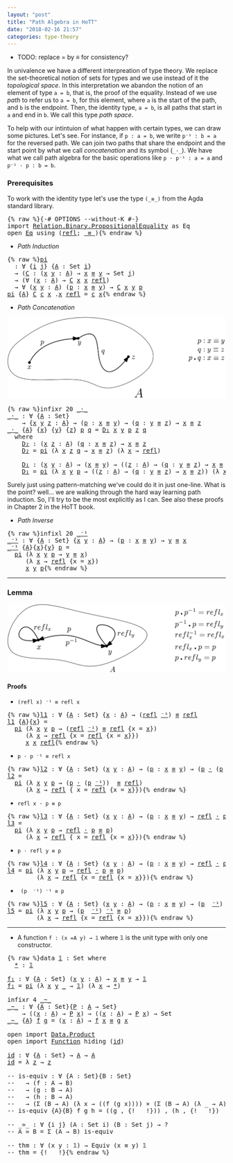 ```yaml
---
layout: "post"
title: "Path Algebra in HoTT"
date: "2018-02-16 21:57"
categories: type-theory
---
```


+ TODO: replace = by ≡ for consistency?

In univalence we have a different interpreation of type theory. We replace the
set-theoretical notion of sets for types and we use instead of it the
*topological space*. In this interpretation we abandon the notion of an element
of type `a = b`, that is, the proof of the equality. Instead of we use *path* to
refer us to `a = b`, for this element, where `a` is the start of the path, and
`b` is the endpoint. Then, the identity type, `a = b`, is all paths that start
in `a` and end in `b`. We call this type *path space*.

To help with our intintuion of what happen with certain types, we can draw some
pictures. Let's see.  For instance, if `p : a = b`, we write `p⁻¹ : b = a` for
the reversed path. We can join two paths that share the endpoint and the start
point by what we call _concatenation_ and its symbol (`_·_`). We have what we
call path algebra for the basic operations like `p · p⁻¹ : a = a` and
`p⁻¹ · p : b = b`.

### Prerequisites

To work with the identity type let's use the type `(_≡_)` from
the Agda standard library. 

<pre class="Agda">{% raw %}<a id="1199" class="Symbol">{-#</a> <a id="1203" class="Keyword">OPTIONS</a> <a id="1211" class="Option">--without-K</a> <a id="1223" class="Symbol">#-}</a>
<a id="1227" class="Keyword">import</a> <a id="1234" href="https://agda.github.io/agda-stdlib/Relation.Binary.PropositionalEquality.html" class="Module">Relation.Binary.PropositionalEquality</a> <a id="1272" class="Symbol">as</a> <a id="1275" class="Module">Eq</a>
<a id="1278" class="Keyword">open</a> <a id="1283" href="https://agda.github.io/agda-stdlib/Relation.Binary.PropositionalEquality.html" class="Module">Eq</a> <a id="1286" class="Keyword">using</a> <a id="1292" class="Symbol">(</a><a id="1293" href="https://agda.github.io/agda-stdlib/Agda.Builtin.Equality.html#_%E2%89%A1_.refl" class="InductiveConstructor">refl</a><a id="1297" class="Symbol">;</a> <a id="1299" href="https://agda.github.io/agda-stdlib/Agda.Builtin.Equality.html#_%E2%89%A1_" class="Datatype Operator">_≡_</a><a id="1302" class="Symbol">)</a>{% endraw %}</pre>

+ *Path Induction*

<pre class="Agda">{% raw %}<a id="pi" href="{% endraw %}{% link _posts/2018-02-16-path-algebra-in-HoTT.md %}{% raw %}#pi" class="Function">pi</a>
  <a id="1354" class="Symbol">:</a> <a id="1356" class="Symbol">∀</a> <a id="1358" class="Symbol">{</a><a id="1359" href="{% endraw %}{% link _posts/2018-02-16-path-algebra-in-HoTT.md %}{% raw %}#1359" class="Bound">i</a> <a id="1361" href="{% endraw %}{% link _posts/2018-02-16-path-algebra-in-HoTT.md %}{% raw %}#1361" class="Bound">j</a><a id="1362" class="Symbol">}</a> <a id="1364" class="Symbol">{</a><a id="1365" href="{% endraw %}{% link _posts/2018-02-16-path-algebra-in-HoTT.md %}{% raw %}#1365" class="Bound">A</a> <a id="1367" class="Symbol">:</a> <a id="1369" class="PrimitiveType">Set</a> <a id="1373" href="{% endraw %}{% link _posts/2018-02-16-path-algebra-in-HoTT.md %}{% raw %}#1359" class="Bound">i</a><a id="1374" class="Symbol">}</a>
  <a id="1378" class="Symbol">→</a> <a id="1380" class="Symbol">(</a><a id="1381" href="{% endraw %}{% link _posts/2018-02-16-path-algebra-in-HoTT.md %}{% raw %}#1381" class="Bound">C</a> <a id="1383" class="Symbol">:</a> <a id="1385" class="Symbol">(</a><a id="1386" href="{% endraw %}{% link _posts/2018-02-16-path-algebra-in-HoTT.md %}{% raw %}#1386" class="Bound">x</a> <a id="1388" href="{% endraw %}{% link _posts/2018-02-16-path-algebra-in-HoTT.md %}{% raw %}#1388" class="Bound">y</a> <a id="1390" class="Symbol">:</a> <a id="1392" href="{% endraw %}{% link _posts/2018-02-16-path-algebra-in-HoTT.md %}{% raw %}#1365" class="Bound">A</a><a id="1393" class="Symbol">)</a> <a id="1395" class="Symbol">→</a> <a id="1397" href="{% endraw %}{% link _posts/2018-02-16-path-algebra-in-HoTT.md %}{% raw %}#1386" class="Bound">x</a> <a id="1399" href="https://agda.github.io/agda-stdlib/Agda.Builtin.Equality.html#_%E2%89%A1_" class="Datatype Operator">≡</a> <a id="1401" href="{% endraw %}{% link _posts/2018-02-16-path-algebra-in-HoTT.md %}{% raw %}#1388" class="Bound">y</a> <a id="1403" class="Symbol">→</a> <a id="1405" class="PrimitiveType">Set</a> <a id="1409" href="{% endraw %}{% link _posts/2018-02-16-path-algebra-in-HoTT.md %}{% raw %}#1361" class="Bound">j</a><a id="1410" class="Symbol">)</a>
  <a id="1414" class="Symbol">→</a> <a id="1416" class="Symbol">(∀</a> <a id="1419" class="Symbol">(</a><a id="1420" href="{% endraw %}{% link _posts/2018-02-16-path-algebra-in-HoTT.md %}{% raw %}#1420" class="Bound">x</a> <a id="1422" class="Symbol">:</a> <a id="1424" href="{% endraw %}{% link _posts/2018-02-16-path-algebra-in-HoTT.md %}{% raw %}#1365" class="Bound">A</a><a id="1425" class="Symbol">)</a> <a id="1427" class="Symbol">→</a> <a id="1429" href="{% endraw %}{% link _posts/2018-02-16-path-algebra-in-HoTT.md %}{% raw %}#1381" class="Bound">C</a> <a id="1431" href="{% endraw %}{% link _posts/2018-02-16-path-algebra-in-HoTT.md %}{% raw %}#1420" class="Bound">x</a> <a id="1433" href="{% endraw %}{% link _posts/2018-02-16-path-algebra-in-HoTT.md %}{% raw %}#1420" class="Bound">x</a> <a id="1435" href="https://agda.github.io/agda-stdlib/Agda.Builtin.Equality.html#_%E2%89%A1_.refl" class="InductiveConstructor">refl</a><a id="1439" class="Symbol">)</a>
  <a id="1443" class="Symbol">→</a> <a id="1445" class="Symbol">∀</a> <a id="1447" class="Symbol">(</a><a id="1448" href="{% endraw %}{% link _posts/2018-02-16-path-algebra-in-HoTT.md %}{% raw %}#1448" class="Bound">x</a> <a id="1450" href="{% endraw %}{% link _posts/2018-02-16-path-algebra-in-HoTT.md %}{% raw %}#1450" class="Bound">y</a> <a id="1452" class="Symbol">:</a> <a id="1454" href="{% endraw %}{% link _posts/2018-02-16-path-algebra-in-HoTT.md %}{% raw %}#1365" class="Bound">A</a><a id="1455" class="Symbol">)</a> <a id="1457" class="Symbol">(</a><a id="1458" href="{% endraw %}{% link _posts/2018-02-16-path-algebra-in-HoTT.md %}{% raw %}#1458" class="Bound">p</a> <a id="1460" class="Symbol">:</a> <a id="1462" href="{% endraw %}{% link _posts/2018-02-16-path-algebra-in-HoTT.md %}{% raw %}#1448" class="Bound">x</a> <a id="1464" href="https://agda.github.io/agda-stdlib/Agda.Builtin.Equality.html#_%E2%89%A1_" class="Datatype Operator">≡</a> <a id="1466" href="{% endraw %}{% link _posts/2018-02-16-path-algebra-in-HoTT.md %}{% raw %}#1450" class="Bound">y</a><a id="1467" class="Symbol">)</a> <a id="1469" class="Symbol">→</a> <a id="1471" href="{% endraw %}{% link _posts/2018-02-16-path-algebra-in-HoTT.md %}{% raw %}#1381" class="Bound">C</a> <a id="1473" href="{% endraw %}{% link _posts/2018-02-16-path-algebra-in-HoTT.md %}{% raw %}#1448" class="Bound">x</a> <a id="1475" href="{% endraw %}{% link _posts/2018-02-16-path-algebra-in-HoTT.md %}{% raw %}#1450" class="Bound">y</a> <a id="1477" href="{% endraw %}{% link _posts/2018-02-16-path-algebra-in-HoTT.md %}{% raw %}#1458" class="Bound">p</a>
<a id="1479" href="{% endraw %}{% link _posts/2018-02-16-path-algebra-in-HoTT.md %}{% raw %}#pi" class="Function">pi</a> <a id="1482" class="Symbol">{</a><a id="1483" href="{% endraw %}{% link _posts/2018-02-16-path-algebra-in-HoTT.md %}{% raw %}#1483" class="Bound">A</a><a id="1484" class="Symbol">}</a> <a id="1486" href="{% endraw %}{% link _posts/2018-02-16-path-algebra-in-HoTT.md %}{% raw %}#1486" class="Bound">C</a> <a id="1488" href="{% endraw %}{% link _posts/2018-02-16-path-algebra-in-HoTT.md %}{% raw %}#1488" class="Bound">c</a> <a id="1490" href="{% endraw %}{% link _posts/2018-02-16-path-algebra-in-HoTT.md %}{% raw %}#1490" class="Bound">x</a> <a id="1492" class="DottedPattern Symbol">.</a><a id="1493" href="{% endraw %}{% link _posts/2018-02-16-path-algebra-in-HoTT.md %}{% raw %}#1490" class="DottedPattern Bound">x</a> <a id="1495" href="https://agda.github.io/agda-stdlib/Agda.Builtin.Equality.html#_%E2%89%A1_.refl" class="InductiveConstructor">refl</a> <a id="1500" class="Symbol">=</a> <a id="1502" href="{% endraw %}{% link _posts/2018-02-16-path-algebra-in-HoTT.md %}{% raw %}#1488" class="Bound">c</a> <a id="1504" href="{% endraw %}{% link _posts/2018-02-16-path-algebra-in-HoTT.md %}{% raw %}#1490" class="Bound">x</a>{% endraw %}</pre>

+ *Path Concatenation*

![path](/assets/images/trans.png)

<pre class="Agda">{% raw %}<a id="1590" class="Keyword">infixr</a> <a id="1597" class="Number">20</a> <a id="1600" href="{% endraw %}{% link _posts/2018-02-16-path-algebra-in-HoTT.md %}{% raw %}#_%C2%B7_" class="Function Operator">_·_</a>
<a id="_·_" href="{% endraw %}{% link _posts/2018-02-16-path-algebra-in-HoTT.md %}{% raw %}#_%C2%B7_" class="Function Operator">_·_</a> <a id="1608" class="Symbol">:</a> <a id="1610" class="Symbol">∀</a> <a id="1612" class="Symbol">{</a><a id="1613" href="{% endraw %}{% link _posts/2018-02-16-path-algebra-in-HoTT.md %}{% raw %}#1613" class="Bound">A</a> <a id="1615" class="Symbol">:</a> <a id="1617" class="PrimitiveType">Set</a><a id="1620" class="Symbol">}</a>
    <a id="1626" class="Symbol">→</a> <a id="1628" class="Symbol">{</a><a id="1629" href="{% endraw %}{% link _posts/2018-02-16-path-algebra-in-HoTT.md %}{% raw %}#1629" class="Bound">x</a> <a id="1631" href="{% endraw %}{% link _posts/2018-02-16-path-algebra-in-HoTT.md %}{% raw %}#1631" class="Bound">y</a> <a id="1633" href="{% endraw %}{% link _posts/2018-02-16-path-algebra-in-HoTT.md %}{% raw %}#1633" class="Bound">z</a> <a id="1635" class="Symbol">:</a> <a id="1637" href="{% endraw %}{% link _posts/2018-02-16-path-algebra-in-HoTT.md %}{% raw %}#1613" class="Bound">A</a><a id="1638" class="Symbol">}</a> <a id="1640" class="Symbol">→</a> <a id="1642" class="Symbol">(</a><a id="1643" href="{% endraw %}{% link _posts/2018-02-16-path-algebra-in-HoTT.md %}{% raw %}#1643" class="Bound">p</a> <a id="1645" class="Symbol">:</a> <a id="1647" href="{% endraw %}{% link _posts/2018-02-16-path-algebra-in-HoTT.md %}{% raw %}#1629" class="Bound">x</a> <a id="1649" href="https://agda.github.io/agda-stdlib/Agda.Builtin.Equality.html#_%E2%89%A1_" class="Datatype Operator">≡</a> <a id="1651" href="{% endraw %}{% link _posts/2018-02-16-path-algebra-in-HoTT.md %}{% raw %}#1631" class="Bound">y</a><a id="1652" class="Symbol">)</a> <a id="1654" class="Symbol">→</a> <a id="1656" class="Symbol">(</a><a id="1657" href="{% endraw %}{% link _posts/2018-02-16-path-algebra-in-HoTT.md %}{% raw %}#1657" class="Bound">q</a> <a id="1659" class="Symbol">:</a> <a id="1661" href="{% endraw %}{% link _posts/2018-02-16-path-algebra-in-HoTT.md %}{% raw %}#1631" class="Bound">y</a> <a id="1663" href="https://agda.github.io/agda-stdlib/Agda.Builtin.Equality.html#_%E2%89%A1_" class="Datatype Operator">≡</a> <a id="1665" href="{% endraw %}{% link _posts/2018-02-16-path-algebra-in-HoTT.md %}{% raw %}#1633" class="Bound">z</a><a id="1666" class="Symbol">)</a> <a id="1668" class="Symbol">→</a> <a id="1670" href="{% endraw %}{% link _posts/2018-02-16-path-algebra-in-HoTT.md %}{% raw %}#1629" class="Bound">x</a> <a id="1672" href="https://agda.github.io/agda-stdlib/Agda.Builtin.Equality.html#_%E2%89%A1_" class="Datatype Operator">≡</a> <a id="1674" href="{% endraw %}{% link _posts/2018-02-16-path-algebra-in-HoTT.md %}{% raw %}#1633" class="Bound">z</a>
<a id="1676" href="{% endraw %}{% link _posts/2018-02-16-path-algebra-in-HoTT.md %}{% raw %}#_%C2%B7_" class="Function Operator">_·_</a> <a id="1680" class="Symbol">{</a><a id="1681" href="{% endraw %}{% link _posts/2018-02-16-path-algebra-in-HoTT.md %}{% raw %}#1681" class="Bound">A</a><a id="1682" class="Symbol">}</a> <a id="1684" class="Symbol">{</a><a id="1685" href="{% endraw %}{% link _posts/2018-02-16-path-algebra-in-HoTT.md %}{% raw %}#1685" class="Bound">x</a><a id="1686" class="Symbol">}</a> <a id="1688" class="Symbol">{</a><a id="1689" href="{% endraw %}{% link _posts/2018-02-16-path-algebra-in-HoTT.md %}{% raw %}#1689" class="Bound">y</a><a id="1690" class="Symbol">}</a> <a id="1692" class="Symbol">{</a><a id="1693" href="{% endraw %}{% link _posts/2018-02-16-path-algebra-in-HoTT.md %}{% raw %}#1693" class="Bound">z</a><a id="1694" class="Symbol">}</a> <a id="1696" href="{% endraw %}{% link _posts/2018-02-16-path-algebra-in-HoTT.md %}{% raw %}#1696" class="Bound">p</a> <a id="1698" href="{% endraw %}{% link _posts/2018-02-16-path-algebra-in-HoTT.md %}{% raw %}#1698" class="Bound">q</a> <a id="1700" class="Symbol">=</a> <a id="1702" href="{% endraw %}{% link _posts/2018-02-16-path-algebra-in-HoTT.md %}{% raw %}#1810" class="Function">D₁</a> <a id="1705" href="{% endraw %}{% link _posts/2018-02-16-path-algebra-in-HoTT.md %}{% raw %}#1685" class="Bound">x</a> <a id="1707" href="{% endraw %}{% link _posts/2018-02-16-path-algebra-in-HoTT.md %}{% raw %}#1689" class="Bound">y</a> <a id="1709" href="{% endraw %}{% link _posts/2018-02-16-path-algebra-in-HoTT.md %}{% raw %}#1696" class="Bound">p</a> <a id="1711" href="{% endraw %}{% link _posts/2018-02-16-path-algebra-in-HoTT.md %}{% raw %}#1693" class="Bound">z</a> <a id="1713" href="{% endraw %}{% link _posts/2018-02-16-path-algebra-in-HoTT.md %}{% raw %}#1698" class="Bound">q</a>
  <a id="1717" class="Keyword">where</a>
    <a id="1727" href="{% endraw %}{% link _posts/2018-02-16-path-algebra-in-HoTT.md %}{% raw %}#1727" class="Function">D₂</a> <a id="1730" class="Symbol">:</a> <a id="1732" class="Symbol">(</a><a id="1733" href="{% endraw %}{% link _posts/2018-02-16-path-algebra-in-HoTT.md %}{% raw %}#1733" class="Bound">x</a> <a id="1735" href="{% endraw %}{% link _posts/2018-02-16-path-algebra-in-HoTT.md %}{% raw %}#1735" class="Bound">z</a> <a id="1737" class="Symbol">:</a> <a id="1739" href="{% endraw %}{% link _posts/2018-02-16-path-algebra-in-HoTT.md %}{% raw %}#1681" class="Bound">A</a><a id="1740" class="Symbol">)</a> <a id="1742" class="Symbol">(</a><a id="1743" href="{% endraw %}{% link _posts/2018-02-16-path-algebra-in-HoTT.md %}{% raw %}#1743" class="Bound">q</a> <a id="1745" class="Symbol">:</a> <a id="1747" href="{% endraw %}{% link _posts/2018-02-16-path-algebra-in-HoTT.md %}{% raw %}#1733" class="Bound">x</a> <a id="1749" href="https://agda.github.io/agda-stdlib/Agda.Builtin.Equality.html#_%E2%89%A1_" class="Datatype Operator">≡</a> <a id="1751" href="{% endraw %}{% link _posts/2018-02-16-path-algebra-in-HoTT.md %}{% raw %}#1735" class="Bound">z</a><a id="1752" class="Symbol">)</a> <a id="1754" class="Symbol">→</a> <a id="1756" href="{% endraw %}{% link _posts/2018-02-16-path-algebra-in-HoTT.md %}{% raw %}#1733" class="Bound">x</a> <a id="1758" href="https://agda.github.io/agda-stdlib/Agda.Builtin.Equality.html#_%E2%89%A1_" class="Datatype Operator">≡</a> <a id="1760" href="{% endraw %}{% link _posts/2018-02-16-path-algebra-in-HoTT.md %}{% raw %}#1735" class="Bound">z</a>
    <a id="1766" href="{% endraw %}{% link _posts/2018-02-16-path-algebra-in-HoTT.md %}{% raw %}#1727" class="Function">D₂</a> <a id="1769" class="Symbol">=</a> <a id="1771" href="{% endraw %}{% link _posts/2018-02-16-path-algebra-in-HoTT.md %}{% raw %}#pi" class="Function">pi</a> <a id="1774" class="Symbol">(λ</a> <a id="1777" href="{% endraw %}{% link _posts/2018-02-16-path-algebra-in-HoTT.md %}{% raw %}#1777" class="Bound">x</a> <a id="1779" href="{% endraw %}{% link _posts/2018-02-16-path-algebra-in-HoTT.md %}{% raw %}#1779" class="Bound">z</a> <a id="1781" href="{% endraw %}{% link _posts/2018-02-16-path-algebra-in-HoTT.md %}{% raw %}#1781" class="Bound">q</a> <a id="1783" class="Symbol">→</a> <a id="1785" href="{% endraw %}{% link _posts/2018-02-16-path-algebra-in-HoTT.md %}{% raw %}#1777" class="Bound">x</a> <a id="1787" href="https://agda.github.io/agda-stdlib/Agda.Builtin.Equality.html#_%E2%89%A1_" class="Datatype Operator">≡</a> <a id="1789" href="{% endraw %}{% link _posts/2018-02-16-path-algebra-in-HoTT.md %}{% raw %}#1779" class="Bound">z</a><a id="1790" class="Symbol">)</a> <a id="1792" class="Symbol">(λ</a> <a id="1795" href="{% endraw %}{% link _posts/2018-02-16-path-algebra-in-HoTT.md %}{% raw %}#1795" class="Bound">x</a> <a id="1797" class="Symbol">→</a> <a id="1799" href="https://agda.github.io/agda-stdlib/Agda.Builtin.Equality.html#_%E2%89%A1_.refl" class="InductiveConstructor">refl</a><a id="1803" class="Symbol">)</a>

    <a id="1810" href="{% endraw %}{% link _posts/2018-02-16-path-algebra-in-HoTT.md %}{% raw %}#1810" class="Function">D₁</a> <a id="1813" class="Symbol">:</a> <a id="1815" class="Symbol">(</a><a id="1816" href="{% endraw %}{% link _posts/2018-02-16-path-algebra-in-HoTT.md %}{% raw %}#1816" class="Bound">x</a> <a id="1818" href="{% endraw %}{% link _posts/2018-02-16-path-algebra-in-HoTT.md %}{% raw %}#1818" class="Bound">y</a> <a id="1820" class="Symbol">:</a> <a id="1822" href="{% endraw %}{% link _posts/2018-02-16-path-algebra-in-HoTT.md %}{% raw %}#1681" class="Bound">A</a><a id="1823" class="Symbol">)</a> <a id="1825" class="Symbol">→</a> <a id="1827" class="Symbol">(</a><a id="1828" href="{% endraw %}{% link _posts/2018-02-16-path-algebra-in-HoTT.md %}{% raw %}#1816" class="Bound">x</a> <a id="1830" href="https://agda.github.io/agda-stdlib/Agda.Builtin.Equality.html#_%E2%89%A1_" class="Datatype Operator">≡</a> <a id="1832" href="{% endraw %}{% link _posts/2018-02-16-path-algebra-in-HoTT.md %}{% raw %}#1818" class="Bound">y</a><a id="1833" class="Symbol">)</a> <a id="1835" class="Symbol">→</a> <a id="1837" class="Symbol">((</a><a id="1839" href="{% endraw %}{% link _posts/2018-02-16-path-algebra-in-HoTT.md %}{% raw %}#1839" class="Bound">z</a> <a id="1841" class="Symbol">:</a> <a id="1843" href="{% endraw %}{% link _posts/2018-02-16-path-algebra-in-HoTT.md %}{% raw %}#1681" class="Bound">A</a><a id="1844" class="Symbol">)</a> <a id="1846" class="Symbol">→</a> <a id="1848" class="Symbol">(</a><a id="1849" href="{% endraw %}{% link _posts/2018-02-16-path-algebra-in-HoTT.md %}{% raw %}#1849" class="Bound">q</a> <a id="1851" class="Symbol">:</a> <a id="1853" href="{% endraw %}{% link _posts/2018-02-16-path-algebra-in-HoTT.md %}{% raw %}#1818" class="Bound">y</a> <a id="1855" href="https://agda.github.io/agda-stdlib/Agda.Builtin.Equality.html#_%E2%89%A1_" class="Datatype Operator">≡</a> <a id="1857" href="{% endraw %}{% link _posts/2018-02-16-path-algebra-in-HoTT.md %}{% raw %}#1839" class="Bound">z</a><a id="1858" class="Symbol">)</a> <a id="1860" class="Symbol">→</a> <a id="1862" href="{% endraw %}{% link _posts/2018-02-16-path-algebra-in-HoTT.md %}{% raw %}#1816" class="Bound">x</a> <a id="1864" href="https://agda.github.io/agda-stdlib/Agda.Builtin.Equality.html#_%E2%89%A1_" class="Datatype Operator">≡</a> <a id="1866" href="{% endraw %}{% link _posts/2018-02-16-path-algebra-in-HoTT.md %}{% raw %}#1839" class="Bound">z</a><a id="1867" class="Symbol">)</a>
    <a id="1873" href="{% endraw %}{% link _posts/2018-02-16-path-algebra-in-HoTT.md %}{% raw %}#1810" class="Function">D₁</a> <a id="1876" class="Symbol">=</a> <a id="1878" href="{% endraw %}{% link _posts/2018-02-16-path-algebra-in-HoTT.md %}{% raw %}#pi" class="Function">pi</a> <a id="1881" class="Symbol">(λ</a> <a id="1884" href="{% endraw %}{% link _posts/2018-02-16-path-algebra-in-HoTT.md %}{% raw %}#1884" class="Bound">x</a> <a id="1886" href="{% endraw %}{% link _posts/2018-02-16-path-algebra-in-HoTT.md %}{% raw %}#1886" class="Bound">y</a> <a id="1888" href="{% endraw %}{% link _posts/2018-02-16-path-algebra-in-HoTT.md %}{% raw %}#1888" class="Bound">p</a> <a id="1890" class="Symbol">→</a> <a id="1892" class="Symbol">((</a><a id="1894" href="{% endraw %}{% link _posts/2018-02-16-path-algebra-in-HoTT.md %}{% raw %}#1894" class="Bound">z</a> <a id="1896" class="Symbol">:</a> <a id="1898" href="{% endraw %}{% link _posts/2018-02-16-path-algebra-in-HoTT.md %}{% raw %}#1681" class="Bound">A</a><a id="1899" class="Symbol">)</a> <a id="1901" class="Symbol">→</a> <a id="1903" class="Symbol">(</a><a id="1904" href="{% endraw %}{% link _posts/2018-02-16-path-algebra-in-HoTT.md %}{% raw %}#1904" class="Bound">q</a> <a id="1906" class="Symbol">:</a> <a id="1908" href="{% endraw %}{% link _posts/2018-02-16-path-algebra-in-HoTT.md %}{% raw %}#1886" class="Bound">y</a> <a id="1910" href="https://agda.github.io/agda-stdlib/Agda.Builtin.Equality.html#_%E2%89%A1_" class="Datatype Operator">≡</a> <a id="1912" href="{% endraw %}{% link _posts/2018-02-16-path-algebra-in-HoTT.md %}{% raw %}#1894" class="Bound">z</a><a id="1913" class="Symbol">)</a> <a id="1915" class="Symbol">→</a> <a id="1917" href="{% endraw %}{% link _posts/2018-02-16-path-algebra-in-HoTT.md %}{% raw %}#1884" class="Bound">x</a> <a id="1919" href="https://agda.github.io/agda-stdlib/Agda.Builtin.Equality.html#_%E2%89%A1_" class="Datatype Operator">≡</a> <a id="1921" href="{% endraw %}{% link _posts/2018-02-16-path-algebra-in-HoTT.md %}{% raw %}#1894" class="Bound">z</a><a id="1922" class="Symbol">))</a> <a id="1925" class="Symbol">(λ</a> <a id="1928" href="{% endraw %}{% link _posts/2018-02-16-path-algebra-in-HoTT.md %}{% raw %}#1928" class="Bound">x</a> <a id="1930" class="Symbol">→</a> <a id="1932" href="{% endraw %}{% link _posts/2018-02-16-path-algebra-in-HoTT.md %}{% raw %}#1727" class="Function">D₂</a> <a id="1935" href="{% endraw %}{% link _posts/2018-02-16-path-algebra-in-HoTT.md %}{% raw %}#1928" class="Bound">x</a><a id="1936" class="Symbol">)</a>{% endraw %}</pre>

Surely just using pattern-matching we've could do it in just one-line. What is
the point? well... we are walking through the hard way learning path induction.
So, I'll try to be the most explicitly as I can. See also these proofs in
Chapter 2 in the HoTT book.

+ *Path Inverse*

<pre class="Agda">{% raw %}<a id="2243" class="Keyword">infixl</a> <a id="2250" class="Number">20</a> <a id="2253" href="{% endraw %}{% link _posts/2018-02-16-path-algebra-in-HoTT.md %}{% raw %}#_%E2%81%BB%C2%B9" class="Function Operator">_⁻¹</a>
<a id="_⁻¹" href="{% endraw %}{% link _posts/2018-02-16-path-algebra-in-HoTT.md %}{% raw %}#_%E2%81%BB%C2%B9" class="Function Operator">_⁻¹</a> <a id="2261" class="Symbol">:</a> <a id="2263" class="Symbol">∀</a> <a id="2265" class="Symbol">{</a><a id="2266" href="{% endraw %}{% link _posts/2018-02-16-path-algebra-in-HoTT.md %}{% raw %}#2266" class="Bound">A</a> <a id="2268" class="Symbol">:</a> <a id="2270" class="PrimitiveType">Set</a><a id="2273" class="Symbol">}</a> <a id="2275" class="Symbol">{</a><a id="2276" href="{% endraw %}{% link _posts/2018-02-16-path-algebra-in-HoTT.md %}{% raw %}#2276" class="Bound">x</a> <a id="2278" href="{% endraw %}{% link _posts/2018-02-16-path-algebra-in-HoTT.md %}{% raw %}#2278" class="Bound">y</a> <a id="2280" class="Symbol">:</a> <a id="2282" href="{% endraw %}{% link _posts/2018-02-16-path-algebra-in-HoTT.md %}{% raw %}#2266" class="Bound">A</a><a id="2283" class="Symbol">}</a> <a id="2285" class="Symbol">→</a> <a id="2287" class="Symbol">(</a><a id="2288" href="{% endraw %}{% link _posts/2018-02-16-path-algebra-in-HoTT.md %}{% raw %}#2288" class="Bound">p</a> <a id="2290" class="Symbol">:</a> <a id="2292" href="{% endraw %}{% link _posts/2018-02-16-path-algebra-in-HoTT.md %}{% raw %}#2276" class="Bound">x</a> <a id="2294" href="https://agda.github.io/agda-stdlib/Agda.Builtin.Equality.html#_%E2%89%A1_" class="Datatype Operator">≡</a> <a id="2296" href="{% endraw %}{% link _posts/2018-02-16-path-algebra-in-HoTT.md %}{% raw %}#2278" class="Bound">y</a><a id="2297" class="Symbol">)</a> <a id="2299" class="Symbol">→</a> <a id="2301" href="{% endraw %}{% link _posts/2018-02-16-path-algebra-in-HoTT.md %}{% raw %}#2278" class="Bound">y</a> <a id="2303" href="https://agda.github.io/agda-stdlib/Agda.Builtin.Equality.html#_%E2%89%A1_" class="Datatype Operator">≡</a> <a id="2305" href="{% endraw %}{% link _posts/2018-02-16-path-algebra-in-HoTT.md %}{% raw %}#2276" class="Bound">x</a>
<a id="2307" href="{% endraw %}{% link _posts/2018-02-16-path-algebra-in-HoTT.md %}{% raw %}#_%E2%81%BB%C2%B9" class="Function Operator">_⁻¹</a> <a id="2311" class="Symbol">{</a><a id="2312" href="{% endraw %}{% link _posts/2018-02-16-path-algebra-in-HoTT.md %}{% raw %}#2312" class="Bound">A</a><a id="2313" class="Symbol">}{</a><a id="2315" href="{% endraw %}{% link _posts/2018-02-16-path-algebra-in-HoTT.md %}{% raw %}#2315" class="Bound">x</a><a id="2316" class="Symbol">}{</a><a id="2318" href="{% endraw %}{% link _posts/2018-02-16-path-algebra-in-HoTT.md %}{% raw %}#2318" class="Bound">y</a><a id="2319" class="Symbol">}</a> <a id="2321" href="{% endraw %}{% link _posts/2018-02-16-path-algebra-in-HoTT.md %}{% raw %}#2321" class="Bound">p</a> <a id="2323" class="Symbol">=</a>
  <a id="2327" href="{% endraw %}{% link _posts/2018-02-16-path-algebra-in-HoTT.md %}{% raw %}#pi" class="Function">pi</a> <a id="2330" class="Symbol">(λ</a> <a id="2333" href="{% endraw %}{% link _posts/2018-02-16-path-algebra-in-HoTT.md %}{% raw %}#2333" class="Bound">x</a> <a id="2335" href="{% endraw %}{% link _posts/2018-02-16-path-algebra-in-HoTT.md %}{% raw %}#2335" class="Bound">y</a> <a id="2337" href="{% endraw %}{% link _posts/2018-02-16-path-algebra-in-HoTT.md %}{% raw %}#2337" class="Bound">p</a> <a id="2339" class="Symbol">→</a> <a id="2341" href="{% endraw %}{% link _posts/2018-02-16-path-algebra-in-HoTT.md %}{% raw %}#2335" class="Bound">y</a> <a id="2343" href="https://agda.github.io/agda-stdlib/Agda.Builtin.Equality.html#_%E2%89%A1_" class="Datatype Operator">≡</a> <a id="2345" href="{% endraw %}{% link _posts/2018-02-16-path-algebra-in-HoTT.md %}{% raw %}#2333" class="Bound">x</a><a id="2346" class="Symbol">)</a>
     <a id="2353" class="Symbol">(λ</a> <a id="2356" href="{% endraw %}{% link _posts/2018-02-16-path-algebra-in-HoTT.md %}{% raw %}#2356" class="Bound">x</a> <a id="2358" class="Symbol">→</a> <a id="2360" href="https://agda.github.io/agda-stdlib/Agda.Builtin.Equality.html#_%E2%89%A1_.refl" class="InductiveConstructor">refl</a> <a id="2365" class="Symbol">{</a><a id="2366" class="Argument">x</a> <a id="2368" class="Symbol">=</a> <a id="2370" href="{% endraw %}{% link _posts/2018-02-16-path-algebra-in-HoTT.md %}{% raw %}#2356" class="Bound">x</a><a id="2371" class="Symbol">})</a>
     <a id="2379" href="{% endraw %}{% link _posts/2018-02-16-path-algebra-in-HoTT.md %}{% raw %}#2315" class="Bound">x</a> <a id="2381" href="{% endraw %}{% link _posts/2018-02-16-path-algebra-in-HoTT.md %}{% raw %}#2318" class="Bound">y</a> <a id="2383" href="{% endraw %}{% link _posts/2018-02-16-path-algebra-in-HoTT.md %}{% raw %}#2321" class="Bound">p</a>{% endraw %}</pre>

-----------------------------------------------------------------------------

### Lemma

![path](/assets/images/path-algebra.png)

#### Proofs

+ `(refl x) ⁻¹ ≡ refl x`
<pre class="Agda">{% raw %}<a id="l1" href="{% endraw %}{% link _posts/2018-02-16-path-algebra-in-HoTT.md %}{% raw %}#l1" class="Function">l1</a> <a id="2583" class="Symbol">:</a> <a id="2585" class="Symbol">∀</a> <a id="2587" class="Symbol">{</a><a id="2588" href="{% endraw %}{% link _posts/2018-02-16-path-algebra-in-HoTT.md %}{% raw %}#2588" class="Bound">A</a> <a id="2590" class="Symbol">:</a> <a id="2592" class="PrimitiveType">Set</a><a id="2595" class="Symbol">}</a> <a id="2597" class="Symbol">{</a><a id="2598" href="{% endraw %}{% link _posts/2018-02-16-path-algebra-in-HoTT.md %}{% raw %}#2598" class="Bound">x</a> <a id="2600" class="Symbol">:</a> <a id="2602" href="{% endraw %}{% link _posts/2018-02-16-path-algebra-in-HoTT.md %}{% raw %}#2588" class="Bound">A</a><a id="2603" class="Symbol">}</a> <a id="2605" class="Symbol">→</a> <a id="2607" class="Symbol">(</a><a id="2608" href="https://agda.github.io/agda-stdlib/Agda.Builtin.Equality.html#_%E2%89%A1_.refl" class="InductiveConstructor">refl</a> <a id="2613" href="{% endraw %}{% link _posts/2018-02-16-path-algebra-in-HoTT.md %}{% raw %}#_%E2%81%BB%C2%B9" class="Function Operator">⁻¹</a><a id="2615" class="Symbol">)</a> <a id="2617" href="https://agda.github.io/agda-stdlib/Agda.Builtin.Equality.html#_%E2%89%A1_" class="Datatype Operator">≡</a> <a id="2619" href="https://agda.github.io/agda-stdlib/Agda.Builtin.Equality.html#_%E2%89%A1_.refl" class="InductiveConstructor">refl</a>
<a id="2624" href="{% endraw %}{% link _posts/2018-02-16-path-algebra-in-HoTT.md %}{% raw %}#l1" class="Function">l1</a> <a id="2627" class="Symbol">{</a><a id="2628" href="{% endraw %}{% link _posts/2018-02-16-path-algebra-in-HoTT.md %}{% raw %}#2628" class="Bound">A</a><a id="2629" class="Symbol">}{</a><a id="2631" href="{% endraw %}{% link _posts/2018-02-16-path-algebra-in-HoTT.md %}{% raw %}#2631" class="Bound">x</a><a id="2632" class="Symbol">}</a> <a id="2634" class="Symbol">=</a>
  <a id="2638" href="{% endraw %}{% link _posts/2018-02-16-path-algebra-in-HoTT.md %}{% raw %}#pi" class="Function">pi</a> <a id="2641" class="Symbol">(λ</a> <a id="2644" href="{% endraw %}{% link _posts/2018-02-16-path-algebra-in-HoTT.md %}{% raw %}#2644" class="Bound">x</a> <a id="2646" href="{% endraw %}{% link _posts/2018-02-16-path-algebra-in-HoTT.md %}{% raw %}#2646" class="Bound">y</a> <a id="2648" href="{% endraw %}{% link _posts/2018-02-16-path-algebra-in-HoTT.md %}{% raw %}#2648" class="Bound">p</a> <a id="2650" class="Symbol">→</a> <a id="2652" class="Symbol">(</a><a id="2653" href="https://agda.github.io/agda-stdlib/Agda.Builtin.Equality.html#_%E2%89%A1_.refl" class="InductiveConstructor">refl</a> <a id="2658" href="{% endraw %}{% link _posts/2018-02-16-path-algebra-in-HoTT.md %}{% raw %}#_%E2%81%BB%C2%B9" class="Function Operator">⁻¹</a><a id="2660" class="Symbol">)</a> <a id="2662" href="https://agda.github.io/agda-stdlib/Agda.Builtin.Equality.html#_%E2%89%A1_" class="Datatype Operator">≡</a> <a id="2664" href="https://agda.github.io/agda-stdlib/Agda.Builtin.Equality.html#_%E2%89%A1_.refl" class="InductiveConstructor">refl</a> <a id="2669" class="Symbol">{</a><a id="2670" class="Argument">x</a> <a id="2672" class="Symbol">=</a> <a id="2674" href="{% endraw %}{% link _posts/2018-02-16-path-algebra-in-HoTT.md %}{% raw %}#2644" class="Bound">x</a><a id="2675" class="Symbol">})</a>
     <a id="2683" class="Symbol">(λ</a> <a id="2686" href="{% endraw %}{% link _posts/2018-02-16-path-algebra-in-HoTT.md %}{% raw %}#2686" class="Bound">x</a> <a id="2688" class="Symbol">→</a> <a id="2690" href="https://agda.github.io/agda-stdlib/Agda.Builtin.Equality.html#_%E2%89%A1_.refl" class="InductiveConstructor">refl</a> <a id="2695" class="Symbol">{</a><a id="2696" class="Argument">x</a> <a id="2698" class="Symbol">=</a> <a id="2700" href="https://agda.github.io/agda-stdlib/Agda.Builtin.Equality.html#_%E2%89%A1_.refl" class="InductiveConstructor">refl</a> <a id="2705" class="Symbol">{</a><a id="2706" class="Argument">x</a> <a id="2708" class="Symbol">=</a> <a id="2710" href="{% endraw %}{% link _posts/2018-02-16-path-algebra-in-HoTT.md %}{% raw %}#2686" class="Bound">x</a><a id="2711" class="Symbol">}})</a>
     <a id="2720" href="{% endraw %}{% link _posts/2018-02-16-path-algebra-in-HoTT.md %}{% raw %}#2631" class="Bound">x</a> <a id="2722" href="{% endraw %}{% link _posts/2018-02-16-path-algebra-in-HoTT.md %}{% raw %}#2631" class="Bound">x</a> <a id="2724" href="https://agda.github.io/agda-stdlib/Agda.Builtin.Equality.html#_%E2%89%A1_.refl" class="InductiveConstructor">refl</a>{% endraw %}</pre>

+ `p · p ⁻¹ ≡ refl x`

<pre class="Agda">{% raw %}<a id="l2" href="{% endraw %}{% link _posts/2018-02-16-path-algebra-in-HoTT.md %}{% raw %}#l2" class="Function">l2</a> <a id="2780" class="Symbol">:</a> <a id="2782" class="Symbol">∀</a> <a id="2784" class="Symbol">{</a><a id="2785" href="{% endraw %}{% link _posts/2018-02-16-path-algebra-in-HoTT.md %}{% raw %}#2785" class="Bound">A</a> <a id="2787" class="Symbol">:</a> <a id="2789" class="PrimitiveType">Set</a><a id="2792" class="Symbol">}</a> <a id="2794" class="Symbol">(</a><a id="2795" href="{% endraw %}{% link _posts/2018-02-16-path-algebra-in-HoTT.md %}{% raw %}#2795" class="Bound">x</a> <a id="2797" href="{% endraw %}{% link _posts/2018-02-16-path-algebra-in-HoTT.md %}{% raw %}#2797" class="Bound">y</a> <a id="2799" class="Symbol">:</a> <a id="2801" href="{% endraw %}{% link _posts/2018-02-16-path-algebra-in-HoTT.md %}{% raw %}#2785" class="Bound">A</a><a id="2802" class="Symbol">)</a> <a id="2804" class="Symbol">→</a> <a id="2806" class="Symbol">(</a><a id="2807" href="{% endraw %}{% link _posts/2018-02-16-path-algebra-in-HoTT.md %}{% raw %}#2807" class="Bound">p</a> <a id="2809" class="Symbol">:</a> <a id="2811" href="{% endraw %}{% link _posts/2018-02-16-path-algebra-in-HoTT.md %}{% raw %}#2795" class="Bound">x</a> <a id="2813" href="https://agda.github.io/agda-stdlib/Agda.Builtin.Equality.html#_%E2%89%A1_" class="Datatype Operator">≡</a> <a id="2815" href="{% endraw %}{% link _posts/2018-02-16-path-algebra-in-HoTT.md %}{% raw %}#2797" class="Bound">y</a><a id="2816" class="Symbol">)</a> <a id="2818" class="Symbol">→</a> <a id="2820" class="Symbol">(</a><a id="2821" href="{% endraw %}{% link _posts/2018-02-16-path-algebra-in-HoTT.md %}{% raw %}#2807" class="Bound">p</a> <a id="2823" href="{% endraw %}{% link _posts/2018-02-16-path-algebra-in-HoTT.md %}{% raw %}#_%C2%B7_" class="Function Operator">·</a> <a id="2825" class="Symbol">(</a><a id="2826" href="{% endraw %}{% link _posts/2018-02-16-path-algebra-in-HoTT.md %}{% raw %}#2807" class="Bound">p</a> <a id="2828" href="{% endraw %}{% link _posts/2018-02-16-path-algebra-in-HoTT.md %}{% raw %}#_%E2%81%BB%C2%B9" class="Function Operator">⁻¹</a><a id="2830" class="Symbol">))</a>  <a id="2834" href="https://agda.github.io/agda-stdlib/Agda.Builtin.Equality.html#_%E2%89%A1_" class="Datatype Operator">≡</a> <a id="2836" href="https://agda.github.io/agda-stdlib/Agda.Builtin.Equality.html#_%E2%89%A1_.refl" class="InductiveConstructor">refl</a>
<a id="2841" href="{% endraw %}{% link _posts/2018-02-16-path-algebra-in-HoTT.md %}{% raw %}#l2" class="Function">l2</a> <a id="2844" class="Symbol">=</a>
  <a id="2848" href="{% endraw %}{% link _posts/2018-02-16-path-algebra-in-HoTT.md %}{% raw %}#pi" class="Function">pi</a> <a id="2851" class="Symbol">(λ</a> <a id="2854" href="{% endraw %}{% link _posts/2018-02-16-path-algebra-in-HoTT.md %}{% raw %}#2854" class="Bound">x</a> <a id="2856" href="{% endraw %}{% link _posts/2018-02-16-path-algebra-in-HoTT.md %}{% raw %}#2856" class="Bound">y</a> <a id="2858" href="{% endraw %}{% link _posts/2018-02-16-path-algebra-in-HoTT.md %}{% raw %}#2858" class="Bound">p</a> <a id="2860" class="Symbol">→</a> <a id="2862" class="Symbol">(</a><a id="2863" href="{% endraw %}{% link _posts/2018-02-16-path-algebra-in-HoTT.md %}{% raw %}#2858" class="Bound">p</a> <a id="2865" href="{% endraw %}{% link _posts/2018-02-16-path-algebra-in-HoTT.md %}{% raw %}#_%C2%B7_" class="Function Operator">·</a> <a id="2867" class="Symbol">(</a><a id="2868" href="{% endraw %}{% link _posts/2018-02-16-path-algebra-in-HoTT.md %}{% raw %}#2858" class="Bound">p</a> <a id="2870" href="{% endraw %}{% link _posts/2018-02-16-path-algebra-in-HoTT.md %}{% raw %}#_%E2%81%BB%C2%B9" class="Function Operator">⁻¹</a><a id="2872" class="Symbol">))</a>  <a id="2876" href="https://agda.github.io/agda-stdlib/Agda.Builtin.Equality.html#_%E2%89%A1_" class="Datatype Operator">≡</a> <a id="2878" href="https://agda.github.io/agda-stdlib/Agda.Builtin.Equality.html#_%E2%89%A1_.refl" class="InductiveConstructor">refl</a><a id="2882" class="Symbol">)</a>
     <a id="2889" class="Symbol">(λ</a> <a id="2892" href="{% endraw %}{% link _posts/2018-02-16-path-algebra-in-HoTT.md %}{% raw %}#2892" class="Bound">x</a> <a id="2894" class="Symbol">→</a> <a id="2896" href="https://agda.github.io/agda-stdlib/Agda.Builtin.Equality.html#_%E2%89%A1_.refl" class="InductiveConstructor">refl</a> <a id="2901" class="Symbol">{</a> <a id="2903" class="Argument">x</a> <a id="2905" class="Symbol">=</a> <a id="2907" href="https://agda.github.io/agda-stdlib/Agda.Builtin.Equality.html#_%E2%89%A1_.refl" class="InductiveConstructor">refl</a> <a id="2912" class="Symbol">{</a><a id="2913" class="Argument">x</a> <a id="2915" class="Symbol">=</a> <a id="2917" href="{% endraw %}{% link _posts/2018-02-16-path-algebra-in-HoTT.md %}{% raw %}#2892" class="Bound">x</a><a id="2918" class="Symbol">}})</a>{% endraw %}</pre>

+ `refl x · p ≡ p`

<pre class="Agda">{% raw %}<a id="l3" href="{% endraw %}{% link _posts/2018-02-16-path-algebra-in-HoTT.md %}{% raw %}#l3" class="Function">l3</a> <a id="2970" class="Symbol">:</a> <a id="2972" class="Symbol">∀</a> <a id="2974" class="Symbol">{</a><a id="2975" href="{% endraw %}{% link _posts/2018-02-16-path-algebra-in-HoTT.md %}{% raw %}#2975" class="Bound">A</a> <a id="2977" class="Symbol">:</a> <a id="2979" class="PrimitiveType">Set</a><a id="2982" class="Symbol">}</a> <a id="2984" class="Symbol">(</a><a id="2985" href="{% endraw %}{% link _posts/2018-02-16-path-algebra-in-HoTT.md %}{% raw %}#2985" class="Bound">x</a> <a id="2987" href="{% endraw %}{% link _posts/2018-02-16-path-algebra-in-HoTT.md %}{% raw %}#2987" class="Bound">y</a> <a id="2989" class="Symbol">:</a> <a id="2991" href="{% endraw %}{% link _posts/2018-02-16-path-algebra-in-HoTT.md %}{% raw %}#2975" class="Bound">A</a><a id="2992" class="Symbol">)</a> <a id="2994" class="Symbol">→</a> <a id="2996" class="Symbol">(</a><a id="2997" href="{% endraw %}{% link _posts/2018-02-16-path-algebra-in-HoTT.md %}{% raw %}#2997" class="Bound">p</a> <a id="2999" class="Symbol">:</a> <a id="3001" href="{% endraw %}{% link _posts/2018-02-16-path-algebra-in-HoTT.md %}{% raw %}#2985" class="Bound">x</a> <a id="3003" href="https://agda.github.io/agda-stdlib/Agda.Builtin.Equality.html#_%E2%89%A1_" class="Datatype Operator">≡</a> <a id="3005" href="{% endraw %}{% link _posts/2018-02-16-path-algebra-in-HoTT.md %}{% raw %}#2987" class="Bound">y</a><a id="3006" class="Symbol">)</a> <a id="3008" class="Symbol">→</a> <a id="3010" href="https://agda.github.io/agda-stdlib/Agda.Builtin.Equality.html#_%E2%89%A1_.refl" class="InductiveConstructor">refl</a> <a id="3015" href="{% endraw %}{% link _posts/2018-02-16-path-algebra-in-HoTT.md %}{% raw %}#_%C2%B7_" class="Function Operator">·</a> <a id="3017" href="{% endraw %}{% link _posts/2018-02-16-path-algebra-in-HoTT.md %}{% raw %}#2997" class="Bound">p</a> <a id="3019" href="https://agda.github.io/agda-stdlib/Agda.Builtin.Equality.html#_%E2%89%A1_" class="Datatype Operator">≡</a> <a id="3021" href="{% endraw %}{% link _posts/2018-02-16-path-algebra-in-HoTT.md %}{% raw %}#2997" class="Bound">p</a>
<a id="3023" href="{% endraw %}{% link _posts/2018-02-16-path-algebra-in-HoTT.md %}{% raw %}#l3" class="Function">l3</a> <a id="3026" class="Symbol">=</a>
  <a id="3030" href="{% endraw %}{% link _posts/2018-02-16-path-algebra-in-HoTT.md %}{% raw %}#pi" class="Function">pi</a> <a id="3033" class="Symbol">(λ</a> <a id="3036" href="{% endraw %}{% link _posts/2018-02-16-path-algebra-in-HoTT.md %}{% raw %}#3036" class="Bound">x</a> <a id="3038" href="{% endraw %}{% link _posts/2018-02-16-path-algebra-in-HoTT.md %}{% raw %}#3038" class="Bound">y</a> <a id="3040" href="{% endraw %}{% link _posts/2018-02-16-path-algebra-in-HoTT.md %}{% raw %}#3040" class="Bound">p</a> <a id="3042" class="Symbol">→</a> <a id="3044" href="https://agda.github.io/agda-stdlib/Agda.Builtin.Equality.html#_%E2%89%A1_.refl" class="InductiveConstructor">refl</a> <a id="3049" href="{% endraw %}{% link _posts/2018-02-16-path-algebra-in-HoTT.md %}{% raw %}#_%C2%B7_" class="Function Operator">·</a> <a id="3051" href="{% endraw %}{% link _posts/2018-02-16-path-algebra-in-HoTT.md %}{% raw %}#3040" class="Bound">p</a> <a id="3053" href="https://agda.github.io/agda-stdlib/Agda.Builtin.Equality.html#_%E2%89%A1_" class="Datatype Operator">≡</a> <a id="3055" href="{% endraw %}{% link _posts/2018-02-16-path-algebra-in-HoTT.md %}{% raw %}#3040" class="Bound">p</a><a id="3056" class="Symbol">)</a>
     <a id="3063" class="Symbol">(λ</a> <a id="3066" href="{% endraw %}{% link _posts/2018-02-16-path-algebra-in-HoTT.md %}{% raw %}#3066" class="Bound">x</a> <a id="3068" class="Symbol">→</a> <a id="3070" href="https://agda.github.io/agda-stdlib/Agda.Builtin.Equality.html#_%E2%89%A1_.refl" class="InductiveConstructor">refl</a> <a id="3075" class="Symbol">{</a> <a id="3077" class="Argument">x</a> <a id="3079" class="Symbol">=</a> <a id="3081" href="https://agda.github.io/agda-stdlib/Agda.Builtin.Equality.html#_%E2%89%A1_.refl" class="InductiveConstructor">refl</a> <a id="3086" class="Symbol">{</a><a id="3087" class="Argument">x</a> <a id="3089" class="Symbol">=</a> <a id="3091" href="{% endraw %}{% link _posts/2018-02-16-path-algebra-in-HoTT.md %}{% raw %}#3066" class="Bound">x</a><a id="3092" class="Symbol">}})</a>{% endraw %}</pre>

+ `p · refl y ≡ p`

<pre class="Agda">{% raw %}<a id="l4" href="{% endraw %}{% link _posts/2018-02-16-path-algebra-in-HoTT.md %}{% raw %}#l4" class="Function">l4</a> <a id="3144" class="Symbol">:</a> <a id="3146" class="Symbol">∀</a> <a id="3148" class="Symbol">{</a><a id="3149" href="{% endraw %}{% link _posts/2018-02-16-path-algebra-in-HoTT.md %}{% raw %}#3149" class="Bound">A</a> <a id="3151" class="Symbol">:</a> <a id="3153" class="PrimitiveType">Set</a><a id="3156" class="Symbol">}</a> <a id="3158" class="Symbol">(</a><a id="3159" href="{% endraw %}{% link _posts/2018-02-16-path-algebra-in-HoTT.md %}{% raw %}#3159" class="Bound">x</a> <a id="3161" href="{% endraw %}{% link _posts/2018-02-16-path-algebra-in-HoTT.md %}{% raw %}#3161" class="Bound">y</a> <a id="3163" class="Symbol">:</a> <a id="3165" href="{% endraw %}{% link _posts/2018-02-16-path-algebra-in-HoTT.md %}{% raw %}#3149" class="Bound">A</a><a id="3166" class="Symbol">)</a> <a id="3168" class="Symbol">→</a> <a id="3170" class="Symbol">(</a><a id="3171" href="{% endraw %}{% link _posts/2018-02-16-path-algebra-in-HoTT.md %}{% raw %}#3171" class="Bound">p</a> <a id="3173" class="Symbol">:</a> <a id="3175" href="{% endraw %}{% link _posts/2018-02-16-path-algebra-in-HoTT.md %}{% raw %}#3159" class="Bound">x</a> <a id="3177" href="https://agda.github.io/agda-stdlib/Agda.Builtin.Equality.html#_%E2%89%A1_" class="Datatype Operator">≡</a> <a id="3179" href="{% endraw %}{% link _posts/2018-02-16-path-algebra-in-HoTT.md %}{% raw %}#3161" class="Bound">y</a><a id="3180" class="Symbol">)</a> <a id="3182" class="Symbol">→</a> <a id="3184" href="https://agda.github.io/agda-stdlib/Agda.Builtin.Equality.html#_%E2%89%A1_.refl" class="InductiveConstructor">refl</a> <a id="3189" href="{% endraw %}{% link _posts/2018-02-16-path-algebra-in-HoTT.md %}{% raw %}#_%C2%B7_" class="Function Operator">·</a> <a id="3191" href="{% endraw %}{% link _posts/2018-02-16-path-algebra-in-HoTT.md %}{% raw %}#3171" class="Bound">p</a> <a id="3193" href="https://agda.github.io/agda-stdlib/Agda.Builtin.Equality.html#_%E2%89%A1_" class="Datatype Operator">≡</a> <a id="3195" href="{% endraw %}{% link _posts/2018-02-16-path-algebra-in-HoTT.md %}{% raw %}#3171" class="Bound">p</a>
<a id="3197" href="{% endraw %}{% link _posts/2018-02-16-path-algebra-in-HoTT.md %}{% raw %}#l4" class="Function">l4</a> <a id="3200" class="Symbol">=</a> <a id="3202" href="{% endraw %}{% link _posts/2018-02-16-path-algebra-in-HoTT.md %}{% raw %}#pi" class="Function">pi</a> <a id="3205" class="Symbol">(λ</a> <a id="3208" href="{% endraw %}{% link _posts/2018-02-16-path-algebra-in-HoTT.md %}{% raw %}#3208" class="Bound">x</a> <a id="3210" href="{% endraw %}{% link _posts/2018-02-16-path-algebra-in-HoTT.md %}{% raw %}#3210" class="Bound">y</a> <a id="3212" href="{% endraw %}{% link _posts/2018-02-16-path-algebra-in-HoTT.md %}{% raw %}#3212" class="Bound">p</a> <a id="3214" class="Symbol">→</a> <a id="3216" href="https://agda.github.io/agda-stdlib/Agda.Builtin.Equality.html#_%E2%89%A1_.refl" class="InductiveConstructor">refl</a> <a id="3221" href="{% endraw %}{% link _posts/2018-02-16-path-algebra-in-HoTT.md %}{% raw %}#_%C2%B7_" class="Function Operator">·</a> <a id="3223" href="{% endraw %}{% link _posts/2018-02-16-path-algebra-in-HoTT.md %}{% raw %}#3212" class="Bound">p</a> <a id="3225" href="https://agda.github.io/agda-stdlib/Agda.Builtin.Equality.html#_%E2%89%A1_" class="Datatype Operator">≡</a> <a id="3227" href="{% endraw %}{% link _posts/2018-02-16-path-algebra-in-HoTT.md %}{% raw %}#3212" class="Bound">p</a><a id="3228" class="Symbol">)</a>
        <a id="3238" class="Symbol">(λ</a> <a id="3241" href="{% endraw %}{% link _posts/2018-02-16-path-algebra-in-HoTT.md %}{% raw %}#3241" class="Bound">x</a> <a id="3243" class="Symbol">→</a> <a id="3245" href="https://agda.github.io/agda-stdlib/Agda.Builtin.Equality.html#_%E2%89%A1_.refl" class="InductiveConstructor">refl</a> <a id="3250" class="Symbol">{</a><a id="3251" class="Argument">x</a> <a id="3253" class="Symbol">=</a> <a id="3255" href="https://agda.github.io/agda-stdlib/Agda.Builtin.Equality.html#_%E2%89%A1_.refl" class="InductiveConstructor">refl</a> <a id="3260" class="Symbol">{</a><a id="3261" class="Argument">x</a> <a id="3263" class="Symbol">=</a> <a id="3265" href="{% endraw %}{% link _posts/2018-02-16-path-algebra-in-HoTT.md %}{% raw %}#3241" class="Bound">x</a><a id="3266" class="Symbol">}})</a>{% endraw %}</pre>

+ ` (p  ⁻¹) ⁻¹ ≡ p`

<pre class="Agda">{% raw %}<a id="l5" href="{% endraw %}{% link _posts/2018-02-16-path-algebra-in-HoTT.md %}{% raw %}#l5" class="Function">l5</a> <a id="3319" class="Symbol">:</a> <a id="3321" class="Symbol">∀</a> <a id="3323" class="Symbol">{</a><a id="3324" href="{% endraw %}{% link _posts/2018-02-16-path-algebra-in-HoTT.md %}{% raw %}#3324" class="Bound">A</a> <a id="3326" class="Symbol">:</a> <a id="3328" class="PrimitiveType">Set</a><a id="3331" class="Symbol">}</a> <a id="3333" class="Symbol">(</a><a id="3334" href="{% endraw %}{% link _posts/2018-02-16-path-algebra-in-HoTT.md %}{% raw %}#3334" class="Bound">x</a> <a id="3336" href="{% endraw %}{% link _posts/2018-02-16-path-algebra-in-HoTT.md %}{% raw %}#3336" class="Bound">y</a> <a id="3338" class="Symbol">:</a> <a id="3340" href="{% endraw %}{% link _posts/2018-02-16-path-algebra-in-HoTT.md %}{% raw %}#3324" class="Bound">A</a><a id="3341" class="Symbol">)</a> <a id="3343" class="Symbol">→</a> <a id="3345" class="Symbol">(</a><a id="3346" href="{% endraw %}{% link _posts/2018-02-16-path-algebra-in-HoTT.md %}{% raw %}#3346" class="Bound">p</a> <a id="3348" class="Symbol">:</a> <a id="3350" href="{% endraw %}{% link _posts/2018-02-16-path-algebra-in-HoTT.md %}{% raw %}#3334" class="Bound">x</a> <a id="3352" href="https://agda.github.io/agda-stdlib/Agda.Builtin.Equality.html#_%E2%89%A1_" class="Datatype Operator">≡</a> <a id="3354" href="{% endraw %}{% link _posts/2018-02-16-path-algebra-in-HoTT.md %}{% raw %}#3336" class="Bound">y</a><a id="3355" class="Symbol">)</a> <a id="3357" class="Symbol">→</a> <a id="3359" class="Symbol">(</a><a id="3360" href="{% endraw %}{% link _posts/2018-02-16-path-algebra-in-HoTT.md %}{% raw %}#3346" class="Bound">p</a>  <a id="3363" href="{% endraw %}{% link _posts/2018-02-16-path-algebra-in-HoTT.md %}{% raw %}#_%E2%81%BB%C2%B9" class="Function Operator">⁻¹</a><a id="3365" class="Symbol">)</a> <a id="3367" href="{% endraw %}{% link _posts/2018-02-16-path-algebra-in-HoTT.md %}{% raw %}#_%E2%81%BB%C2%B9" class="Function Operator">⁻¹</a> <a id="3370" href="https://agda.github.io/agda-stdlib/Agda.Builtin.Equality.html#_%E2%89%A1_" class="Datatype Operator">≡</a> <a id="3372" href="{% endraw %}{% link _posts/2018-02-16-path-algebra-in-HoTT.md %}{% raw %}#3346" class="Bound">p</a>
<a id="3374" href="{% endraw %}{% link _posts/2018-02-16-path-algebra-in-HoTT.md %}{% raw %}#l5" class="Function">l5</a> <a id="3377" class="Symbol">=</a> <a id="3379" href="{% endraw %}{% link _posts/2018-02-16-path-algebra-in-HoTT.md %}{% raw %}#pi" class="Function">pi</a> <a id="3382" class="Symbol">(λ</a> <a id="3385" href="{% endraw %}{% link _posts/2018-02-16-path-algebra-in-HoTT.md %}{% raw %}#3385" class="Bound">x</a> <a id="3387" href="{% endraw %}{% link _posts/2018-02-16-path-algebra-in-HoTT.md %}{% raw %}#3387" class="Bound">y</a> <a id="3389" href="{% endraw %}{% link _posts/2018-02-16-path-algebra-in-HoTT.md %}{% raw %}#3389" class="Bound">p</a> <a id="3391" class="Symbol">→</a> <a id="3393" class="Symbol">(</a><a id="3394" href="{% endraw %}{% link _posts/2018-02-16-path-algebra-in-HoTT.md %}{% raw %}#3389" class="Bound">p</a>  <a id="3397" href="{% endraw %}{% link _posts/2018-02-16-path-algebra-in-HoTT.md %}{% raw %}#_%E2%81%BB%C2%B9" class="Function Operator">⁻¹</a><a id="3399" class="Symbol">)</a> <a id="3401" href="{% endraw %}{% link _posts/2018-02-16-path-algebra-in-HoTT.md %}{% raw %}#_%E2%81%BB%C2%B9" class="Function Operator">⁻¹</a> <a id="3404" href="https://agda.github.io/agda-stdlib/Agda.Builtin.Equality.html#_%E2%89%A1_" class="Datatype Operator">≡</a> <a id="3406" href="{% endraw %}{% link _posts/2018-02-16-path-algebra-in-HoTT.md %}{% raw %}#3389" class="Bound">p</a><a id="3407" class="Symbol">)</a>
        <a id="3417" class="Symbol">(λ</a> <a id="3420" href="{% endraw %}{% link _posts/2018-02-16-path-algebra-in-HoTT.md %}{% raw %}#3420" class="Bound">x</a> <a id="3422" class="Symbol">→</a> <a id="3424" href="https://agda.github.io/agda-stdlib/Agda.Builtin.Equality.html#_%E2%89%A1_.refl" class="InductiveConstructor">refl</a> <a id="3429" class="Symbol">{</a><a id="3430" class="Argument">x</a> <a id="3432" class="Symbol">=</a> <a id="3434" href="https://agda.github.io/agda-stdlib/Agda.Builtin.Equality.html#_%E2%89%A1_.refl" class="InductiveConstructor">refl</a> <a id="3439" class="Symbol">{</a><a id="3440" class="Argument">x</a> <a id="3442" class="Symbol">=</a> <a id="3444" href="{% endraw %}{% link _posts/2018-02-16-path-algebra-in-HoTT.md %}{% raw %}#3420" class="Bound">x</a><a id="3445" class="Symbol">}})</a>{% endraw %}</pre>

-------------------------------------------------------------------------------

+ A function `f : (x =A y) → 𝟙` where 𝟙 is the unit type with only one constructor.

<pre class="Agda">{% raw %}<a id="3640" class="Keyword">data</a> <a id="𝟙" href="{% endraw %}{% link _posts/2018-02-16-path-algebra-in-HoTT.md %}{% raw %}#%F0%9D%9F%99" class="Datatype">𝟙</a> <a id="3647" class="Symbol">:</a> <a id="3649" class="PrimitiveType">Set</a> <a id="3653" class="Keyword">where</a>
  <a id="𝟙.*" href="{% endraw %}{% link _posts/2018-02-16-path-algebra-in-HoTT.md %}{% raw %}#%F0%9D%9F%99.%2A" class="InductiveConstructor">*</a> <a id="3663" class="Symbol">:</a> <a id="3665" href="{% endraw %}{% link _posts/2018-02-16-path-algebra-in-HoTT.md %}{% raw %}#%F0%9D%9F%99" class="Datatype">𝟙</a>

<a id="f₁" href="{% endraw %}{% link _posts/2018-02-16-path-algebra-in-HoTT.md %}{% raw %}#f%E2%82%81" class="Function">f₁</a> <a id="3671" class="Symbol">:</a> <a id="3673" class="Symbol">∀</a> <a id="3675" class="Symbol">{</a><a id="3676" href="{% endraw %}{% link _posts/2018-02-16-path-algebra-in-HoTT.md %}{% raw %}#3676" class="Bound">A</a> <a id="3678" class="Symbol">:</a> <a id="3680" class="PrimitiveType">Set</a><a id="3683" class="Symbol">}</a> <a id="3685" class="Symbol">(</a><a id="3686" href="{% endraw %}{% link _posts/2018-02-16-path-algebra-in-HoTT.md %}{% raw %}#3686" class="Bound">x</a> <a id="3688" href="{% endraw %}{% link _posts/2018-02-16-path-algebra-in-HoTT.md %}{% raw %}#3688" class="Bound">y</a> <a id="3690" class="Symbol">:</a> <a id="3692" href="{% endraw %}{% link _posts/2018-02-16-path-algebra-in-HoTT.md %}{% raw %}#3676" class="Bound">A</a><a id="3693" class="Symbol">)</a> <a id="3695" class="Symbol">→</a> <a id="3697" href="{% endraw %}{% link _posts/2018-02-16-path-algebra-in-HoTT.md %}{% raw %}#3686" class="Bound">x</a> <a id="3699" href="https://agda.github.io/agda-stdlib/Agda.Builtin.Equality.html#_%E2%89%A1_" class="Datatype Operator">≡</a> <a id="3701" href="{% endraw %}{% link _posts/2018-02-16-path-algebra-in-HoTT.md %}{% raw %}#3688" class="Bound">y</a> <a id="3703" class="Symbol">→</a> <a id="3705" href="{% endraw %}{% link _posts/2018-02-16-path-algebra-in-HoTT.md %}{% raw %}#%F0%9D%9F%99" class="Datatype">𝟙</a>
<a id="3707" href="{% endraw %}{% link _posts/2018-02-16-path-algebra-in-HoTT.md %}{% raw %}#f%E2%82%81" class="Function">f₁</a> <a id="3710" class="Symbol">=</a> <a id="3712" href="{% endraw %}{% link _posts/2018-02-16-path-algebra-in-HoTT.md %}{% raw %}#pi" class="Function">pi</a> <a id="3715" class="Symbol">(λ</a> <a id="3718" href="{% endraw %}{% link _posts/2018-02-16-path-algebra-in-HoTT.md %}{% raw %}#3718" class="Bound">x</a> <a id="3720" href="{% endraw %}{% link _posts/2018-02-16-path-algebra-in-HoTT.md %}{% raw %}#3720" class="Bound">y</a> <a id="3722" href="{% endraw %}{% link _posts/2018-02-16-path-algebra-in-HoTT.md %}{% raw %}#3722" class="Bound">_</a> <a id="3724" class="Symbol">→</a> <a id="3726" href="{% endraw %}{% link _posts/2018-02-16-path-algebra-in-HoTT.md %}{% raw %}#%F0%9D%9F%99" class="Datatype">𝟙</a><a id="3727" class="Symbol">)</a> <a id="3729" class="Symbol">(λ</a> <a id="3732" href="{% endraw %}{% link _posts/2018-02-16-path-algebra-in-HoTT.md %}{% raw %}#3732" class="Bound">x</a> <a id="3734" class="Symbol">→</a> <a id="3736" href="{% endraw %}{% link _posts/2018-02-16-path-algebra-in-HoTT.md %}{% raw %}#%F0%9D%9F%99.%2A" class="InductiveConstructor">*</a><a id="3737" class="Symbol">)</a>

<a id="3740" class="Keyword">infixr</a> <a id="3747" class="Number">4</a> <a id="3749" href="{% endraw %}{% link _posts/2018-02-16-path-algebra-in-HoTT.md %}{% raw %}#_~_" class="Function Operator">_~_</a>
<a id="_~_" href="{% endraw %}{% link _posts/2018-02-16-path-algebra-in-HoTT.md %}{% raw %}#_~_" class="Function Operator">_~_</a> <a id="3757" class="Symbol">:</a> <a id="3759" class="Symbol">∀</a> <a id="3761" class="Symbol">{</a><a id="3762" href="{% endraw %}{% link _posts/2018-02-16-path-algebra-in-HoTT.md %}{% raw %}#3762" class="Bound">A</a> <a id="3764" class="Symbol">:</a> <a id="3766" class="PrimitiveType">Set</a><a id="3769" class="Symbol">}{</a><a id="3771" href="{% endraw %}{% link _posts/2018-02-16-path-algebra-in-HoTT.md %}{% raw %}#3771" class="Bound">P</a> <a id="3773" class="Symbol">:</a> <a id="3775" href="{% endraw %}{% link _posts/2018-02-16-path-algebra-in-HoTT.md %}{% raw %}#3762" class="Bound">A</a> <a id="3777" class="Symbol">→</a> <a id="3779" class="PrimitiveType">Set</a><a id="3782" class="Symbol">}</a>
    <a id="3788" class="Symbol">→</a> <a id="3790" class="Symbol">((</a><a id="3792" href="{% endraw %}{% link _posts/2018-02-16-path-algebra-in-HoTT.md %}{% raw %}#3792" class="Bound">x</a> <a id="3794" class="Symbol">:</a> <a id="3796" href="{% endraw %}{% link _posts/2018-02-16-path-algebra-in-HoTT.md %}{% raw %}#3762" class="Bound">A</a><a id="3797" class="Symbol">)</a> <a id="3799" class="Symbol">→</a> <a id="3801" href="{% endraw %}{% link _posts/2018-02-16-path-algebra-in-HoTT.md %}{% raw %}#3771" class="Bound">P</a> <a id="3803" href="{% endraw %}{% link _posts/2018-02-16-path-algebra-in-HoTT.md %}{% raw %}#3792" class="Bound">x</a><a id="3804" class="Symbol">)</a> <a id="3806" class="Symbol">→</a> <a id="3808" class="Symbol">((</a><a id="3810" href="{% endraw %}{% link _posts/2018-02-16-path-algebra-in-HoTT.md %}{% raw %}#3810" class="Bound">x</a> <a id="3812" class="Symbol">:</a> <a id="3814" href="{% endraw %}{% link _posts/2018-02-16-path-algebra-in-HoTT.md %}{% raw %}#3762" class="Bound">A</a><a id="3815" class="Symbol">)</a> <a id="3817" class="Symbol">→</a> <a id="3819" href="{% endraw %}{% link _posts/2018-02-16-path-algebra-in-HoTT.md %}{% raw %}#3771" class="Bound">P</a> <a id="3821" href="{% endraw %}{% link _posts/2018-02-16-path-algebra-in-HoTT.md %}{% raw %}#3810" class="Bound">x</a><a id="3822" class="Symbol">)</a> <a id="3824" class="Symbol">→</a> <a id="3826" class="PrimitiveType">Set</a>
<a id="3830" href="{% endraw %}{% link _posts/2018-02-16-path-algebra-in-HoTT.md %}{% raw %}#_~_" class="Function Operator">_~_</a> <a id="3834" class="Symbol">{</a><a id="3835" href="{% endraw %}{% link _posts/2018-02-16-path-algebra-in-HoTT.md %}{% raw %}#3835" class="Bound">A</a><a id="3836" class="Symbol">}</a> <a id="3838" href="{% endraw %}{% link _posts/2018-02-16-path-algebra-in-HoTT.md %}{% raw %}#3838" class="Bound">f</a> <a id="3840" href="{% endraw %}{% link _posts/2018-02-16-path-algebra-in-HoTT.md %}{% raw %}#3840" class="Bound">g</a> <a id="3842" class="Symbol">=</a> <a id="3844" class="Symbol">(</a><a id="3845" href="{% endraw %}{% link _posts/2018-02-16-path-algebra-in-HoTT.md %}{% raw %}#3845" class="Bound">x</a> <a id="3847" class="Symbol">:</a> <a id="3849" href="{% endraw %}{% link _posts/2018-02-16-path-algebra-in-HoTT.md %}{% raw %}#3835" class="Bound">A</a><a id="3850" class="Symbol">)</a> <a id="3852" class="Symbol">→</a> <a id="3854" href="{% endraw %}{% link _posts/2018-02-16-path-algebra-in-HoTT.md %}{% raw %}#3838" class="Bound">f</a> <a id="3856" href="{% endraw %}{% link _posts/2018-02-16-path-algebra-in-HoTT.md %}{% raw %}#3845" class="Bound">x</a> <a id="3858" href="https://agda.github.io/agda-stdlib/Agda.Builtin.Equality.html#_%E2%89%A1_" class="Datatype Operator">≡</a> <a id="3860" href="{% endraw %}{% link _posts/2018-02-16-path-algebra-in-HoTT.md %}{% raw %}#3840" class="Bound">g</a> <a id="3862" href="{% endraw %}{% link _posts/2018-02-16-path-algebra-in-HoTT.md %}{% raw %}#3845" class="Bound">x</a>

<a id="3865" class="Keyword">open</a> <a id="3870" class="Keyword">import</a> <a id="3877" href="https://agda.github.io/agda-stdlib/Data.Product.html" class="Module">Data.Product</a>
<a id="3890" class="Keyword">open</a> <a id="3895" class="Keyword">import</a> <a id="3902" href="https://agda.github.io/agda-stdlib/Function.html" class="Module">Function</a> <a id="3911" class="Keyword">hiding</a> <a id="3918" class="Symbol">(</a><a id="3919" href="https://agda.github.io/agda-stdlib/Function.html#id" class="Function">id</a><a id="3921" class="Symbol">)</a>

<a id="id" href="{% endraw %}{% link _posts/2018-02-16-path-algebra-in-HoTT.md %}{% raw %}#id" class="Function">id</a> <a id="3927" class="Symbol">:</a> <a id="3929" class="Symbol">∀</a> <a id="3931" class="Symbol">{</a><a id="3932" href="{% endraw %}{% link _posts/2018-02-16-path-algebra-in-HoTT.md %}{% raw %}#3932" class="Bound">A</a> <a id="3934" class="Symbol">:</a> <a id="3936" class="PrimitiveType">Set</a><a id="3939" class="Symbol">}</a> <a id="3941" class="Symbol">→</a> <a id="3943" href="{% endraw %}{% link _posts/2018-02-16-path-algebra-in-HoTT.md %}{% raw %}#3932" class="Bound">A</a> <a id="3945" class="Symbol">→</a> <a id="3947" href="{% endraw %}{% link _posts/2018-02-16-path-algebra-in-HoTT.md %}{% raw %}#3932" class="Bound">A</a>
<a id="3949" href="{% endraw %}{% link _posts/2018-02-16-path-algebra-in-HoTT.md %}{% raw %}#id" class="Function">id</a> <a id="3952" class="Symbol">=</a> <a id="3954" class="Symbol">λ</a> <a id="3956" href="{% endraw %}{% link _posts/2018-02-16-path-algebra-in-HoTT.md %}{% raw %}#3956" class="Bound">z</a> <a id="3958" class="Symbol">→</a> <a id="3960" href="{% endraw %}{% link _posts/2018-02-16-path-algebra-in-HoTT.md %}{% raw %}#3956" class="Bound">z</a>

<a id="3963" class="Comment">-- is-equiv : ∀ {A : Set}{B : Set}</a>
<a id="3998" class="Comment">--   → (f : A → B)</a>
<a id="4017" class="Comment">--   → (g : B → A)</a>
<a id="4036" class="Comment">--   → (h : B → A)</a>
<a id="4055" class="Comment">--   → (Σ (B → A) (λ x → ((f (g x)))) × (Σ (B → A) (λ _ → A))</a>
<a id="4117" class="Comment">-- is-equiv {A}{B} f g h = ((g , {!   !})) , (h , {!   !})</a>

<a id="4177" class="Comment">-- _≃_ : ∀ {i j} (A : Set i) (B : Set j) → ?</a>
<a id="4222" class="Comment">-- A ≃ B = Σ (A → B) is-equiv</a>

<a id="4253" class="Comment">-- thm : ∀ (x y : 𝟙) → Equiv (x ≡ y) 𝟙</a>
<a id="4292" class="Comment">-- thm = {!   !}</a>{% endraw %}</pre>

